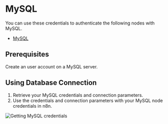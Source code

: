 # MySQL

You can use these credentials to authenticate the following nodes with MySQL.
- [MySQL](/integrations/nodes/n8n-nodes-base.mySql/)

## Prerequisites

Create an user account on a MySQL server. 

## Using Database Connection

1. Retrieve your MySQL credentials and connection parameters.
2. Use the credentials and connection parameters with your MySQL node credentials in n8n.

![Getting MySQL credentials](/_images/integrations/credentials/mySql/using-database-connection.gif)
